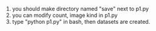 1. you should make directory named "save" next to p1.py
2. you can modify count, image kind in p1.py
3. type "python p1.py" in bash, then datasets are created.
